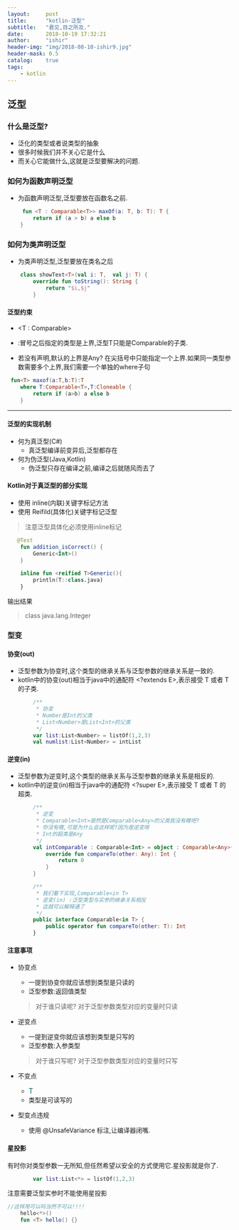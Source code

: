 ```yaml
---
layout:     post
title:      "kotlin-泛型"
subtitle:   "君见,目之所及."
date:       2018-10-19 17:32:21
author:     "ishir"
header-img: "img/2018-08-10-ishir9.jpg"
header-mask: 0.5
catalog:    true
tags:
    - kotlin
---
```

**<font size="5">  </font>**
<!--上标:º ¹ ² ³ ⁴⁵ ⁶ ⁷ ⁸ ⁹ ⁺ ⁻ ⁼ ⁽ ⁾ ⁿ ′ ½下标:₀ ₁ ₂ ₃ ₄ ₅ ₆ ₇ ₈ ₉ ₊ ₋ ₌ ₍ ₎
[<font size="2" color="#006666">包级函数</font>](#package)<p id = "package"></p>-->

## 泛型

### 什么是泛型?

* 泛化的类型或者说类型的抽象
* 很多时候我们并不关心它是什么
* 而关心它能做什么,这就是泛型要解决的问题.

### 如何为函数声明泛型

- 为函数声明泛型,泛型要放在函数名之前.
	
```kotlin
   　fun <T : Comparable<T>> maxOf(a: T, b: T): T {
        return if (a > b) a else b
    }
```


### 如何为类声明泛型

- 为类声明泛型,泛型要放在类名之后

```kotlin
	class showText<T>(val i: T,  val j: T) {
    	override fun toString(): String {
        	return "$i,$j"
    	}
```

#### 泛型约束

- \<T : Comparable<T>>

- :冒号之后指定的类型是上界,泛型T只能是Comparable<T>的子类.

- 若没有声明,默认的上界是Any? 在尖括号中只能指定一个上界.如果同一类型参数需要多个上界,我们需要一个单独的where子句

```kotlin
 fun<T> maxof(a:T,b:T):T
    where T:Comparable<T>,T:Cloneable {
        return if (a>b) a else b
    }
```

---

#### 泛型的实现机制

- 何为真泛型(C#)
	- 真泛型编译前变异后,泛型都存在
- 何为伪泛型(Java,Kotlin)
	- 伪泛型只存在编译之前,编译之后就随风而去了

#### Kotlin对于真泛型的部分实现

- 使用 inline(内联)关键字标记方法 
- 使用 Reifild(具体化)关键字标记泛型

> 注意泛型具体化必须使用inline标记

```kt
   @Test
    fun addition_isCorrect() {
        Generic<Int>()
    }
    
    inline fun <reified T>Generic(){
        println(T::class.java)
    }
```

输出结果

> class java.lang.Integer


### 型变



#### 协变(out)

* 泛型参数为协变时,这个类型的继承关系与泛型参数的继承关系是一致的.
* kotlin中的协变(out)相当于java中的通配符 <?extends E>,表示接受 T 或者 T 的子类.

```kt
   		/**
         * 协变
         * Number是Int的父类
         * List<Number>是List<Int>的父类
         */
        var list:List<Number> = listOf(1,2,3)
        val numlist:List<Number> = intList
```

#### 逆变(in)

* 泛型参数为逆变时,这个类型的继承关系与泛型参数的继承关系是相反的.
* kotlin中的逆变(in)相当于java中的通配符 <?super E>,表示接受 T 或者 T 的超类.

```kt
        /**
         * 逆变
         * Comparable<Int>居然是Comparable<Any>的父类我没有瞎吧?
         * 你没有瞎,可是为什么会这样呢?因为是逆变呀
         * Int的超类是Any
         */
        val intComparable : Comparable<Int> = object : Comparable<Any>{
            override fun compareTo(other: Any): Int {
                return 0
            }
        }

        /**
         * 我们看下实现,Comparable<in T> 
         * 逆变(in) :泛型类型与实参的继承关系相反
         * 这就可以解释通了
         */
        public interface Comparable<in T> {
            public operator fun compareTo(other: T): Int
        }
```



#### 注意事项

* 协变点 
	* 一提到协变你就应该想到类型是只读的
	* 泛型参数:返回值类型
	
	>  对于谁只读呢?	对于泛型参数类型对应的变量时只读

* 逆变点 
	* 一提到逆变你就应该想到类型是只写的
	* 泛型参数:入参类型

	>  对于谁只写呢?	对于泛型参数类型对应的变量时只写

* 不变点 
	* <font size="3" color="#006666">T</font>
	* 类型是可读写的
* 型变点违规
	* 使用 @UnsafeVariance 标注,让编译器闭嘴.
	
#### 星投影

有时你对类型参数一无所知,但任然希望以安全的方式使用它.星投影就是你了.

```kotlin
        var list:List<*> = listOf(1,2,3)

```

注意需要泛型实参时不能使用星投影

```kotlin
//这样用可以吗当然不可以!!!!
    hello<*>()
    fun <T> hello() {}
```












